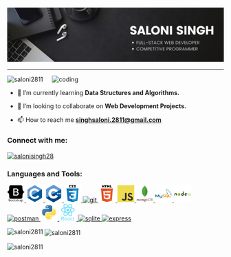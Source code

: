 ![LOGO](https://github.com/saloni2811/saloni2811/blob/main/Black%20Minimal%20Business%20Personal%20Profile%20Linkedin%20Banner.png)
<hr>
<img align="right" alt="coding" width="400" src="https://github.com/saloni2811/saloni2811/blob/main/gif.gif">

<p align="left"> <img src="https://komarev.com/ghpvc/?username=saloni2811&label=Profile%20views&color=0e75b6&style=flat" alt="saloni2811" /> </p>

- 🌱 I’m currently learning **Data Structures and Algorithms.**

- 👯 I’m looking to collaborate on **Web Development Projects.**

- 📫 How to reach me **singhsaloni.2811@gmail.com**

<h3 align="left">Connect with me:</h3>
<p align="left">
<a href="https://linkedin.com/in/salonisingh28" target="blank"><img align="center" src="https://raw.githubusercontent.com/rahuldkjain/github-profile-readme-generator/master/src/images/icons/Social/linked-in-alt.svg" alt="salonisingh28" height="30" width="40" /></a>
</p>

<h3 align="left">Languages and Tools:</h3>
<p align="left"> <a href="https://getbootstrap.com" target="_blank" rel="noreferrer"> <img src="https://raw.githubusercontent.com/devicons/devicon/master/icons/bootstrap/bootstrap-plain-wordmark.svg" alt="bootstrap" width="40" height="40"/> </a> <a href="https://www.cprogramming.com/" target="_blank" rel="noreferrer"> <img src="https://raw.githubusercontent.com/devicons/devicon/master/icons/c/c-original.svg" alt="c" width="40" height="40"/> </a> <a href="https://www.w3schools.com/cpp/" target="_blank" rel="noreferrer"> <img src="https://raw.githubusercontent.com/devicons/devicon/master/icons/cplusplus/cplusplus-original.svg" alt="cplusplus" width="40" height="40"/> </a> <a href="https://www.w3schools.com/css/" target="_blank" rel="noreferrer"> <img src="https://raw.githubusercontent.com/devicons/devicon/master/icons/css3/css3-original-wordmark.svg" alt="css3" width="40" height="40"/> </a> <a href="https://git-scm.com/" target="_blank" rel="noreferrer"> <img src="https://www.vectorlogo.zone/logos/git-scm/git-scm-icon.svg" alt="git" width="40" height="40"/> </a> <a href="https://www.w3.org/html/" target="_blank" rel="noreferrer"> <img src="https://raw.githubusercontent.com/devicons/devicon/master/icons/html5/html5-original-wordmark.svg" alt="html5" width="40" height="40"/> </a> <a href="https://developer.mozilla.org/en-US/docs/Web/JavaScript" target="_blank" rel="noreferrer"> <img src="https://raw.githubusercontent.com/devicons/devicon/master/icons/javascript/javascript-original.svg" alt="javascript" width="40" height="40"/> </a> <a href="https://www.mongodb.com/" target="_blank" rel="noreferrer"> <img src="https://raw.githubusercontent.com/devicons/devicon/master/icons/mongodb/mongodb-original-wordmark.svg" alt="mongodb" width="40" height="40"/> </a> <a href="https://www.mysql.com/" target="_blank" rel="noreferrer"> <img src="https://raw.githubusercontent.com/devicons/devicon/master/icons/mysql/mysql-original-wordmark.svg" alt="mysql" width="40" height="40"/> </a> <a href="https://nodejs.org" target="_blank" rel="noreferrer"> <img src="https://raw.githubusercontent.com/devicons/devicon/master/icons/nodejs/nodejs-original-wordmark.svg" alt="nodejs" width="40" height="40"/> </a> <a href="https://postman.com" target="_blank" rel="noreferrer"> <img src="https://www.vectorlogo.zone/logos/getpostman/getpostman-icon.svg" alt="postman" width="40" height="40"/> </a> <a href="https://www.python.org" target="_blank" rel="noreferrer"> <img src="https://raw.githubusercontent.com/devicons/devicon/master/icons/python/python-original.svg" alt="python" width="40" height="40"/> </a> <a href="https://reactjs.org/" target="_blank" rel="noreferrer"> <img src="https://raw.githubusercontent.com/devicons/devicon/master/icons/react/react-original-wordmark.svg" alt="react" width="40" height="40"/> </a> <a href="https://www.sqlite.org/" target="_blank" rel="noreferrer"> <img src="https://www.vectorlogo.zone/logos/sqlite/sqlite-icon.svg" alt="sqlite" width="40" height="40"/> </a><a href="https://expressjs.com" target="_blank" rel="noreferrer"> <img src="https://github.com/one-saurabhsingh/one-saurabhsingh/blob/main/expressjs_logo.png" alt="express" width="90" height="40"/> </a> </p>

<p><img align="left" src="https://github-readme-stats.vercel.app/api/top-langs?username=saloni2811&show_icons=true&locale=en&layout=compact" alt="saloni2811" /></p>

<p>&nbsp;<img align="center" src="https://github-readme-stats.vercel.app/api?username=saloni2811&show_icons=true&locale=en" alt="saloni2811" /></p>

<p><img align="center" src="https://github-readme-streak-stats.herokuapp.com/?user=saloni2811&" alt="saloni2811" /></p>
